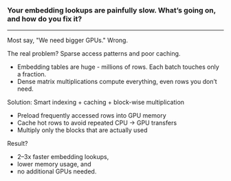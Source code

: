 ### Your embedding lookups are painfully slow. What’s going on, and how do you fix it?
---

Most say, "We need bigger GPUs."
Wrong. 

The real problem? 
Sparse access patterns and poor caching.
 - Embedding tables are huge - millions of rows. Each batch touches only a fraction.
 - Dense matrix multiplications compute everything, even rows you don’t need.

Solution: Smart indexing + caching + block-wise multiplication
 - Preload frequently accessed rows into GPU memory
 - Cache hot rows to avoid repeated CPU -> GPU transfers
 - Multiply only the blocks that are actually used

Result? 
 - 2–3x faster embedding lookups, 
 - lower memory usage, and 
 - no additional GPUs needed.
